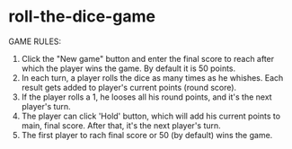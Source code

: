 # roll-the-dice-game

GAME RULES:
1. Click the "New game" button and enter the final score to reach after which the player wins the game. By default it is 50 points.
2. In each turn, a player rolls the dice as many times as he whishes. Each result gets added to player's current points (round score).
3. If the player rolls a 1, he looses all his round points, and it's the next player's turn.
4. The player can click 'Hold' button, which will add his current points to main, final score. After that, it's the next player's turn.
5. The first player to rach final score or 50 (by default) wins the game.
